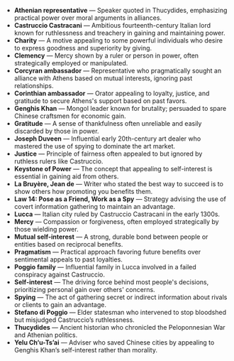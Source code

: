 - **Athenian representative** — Speaker quoted in Thucydides, emphasizing practical power over moral arguments in alliances.  
- **Castruccio Castracani** — Ambitious fourteenth-century Italian lord known for ruthlessness and treachery in gaining and maintaining power.  
- **Charity** — A motive appealing to some powerful individuals who desire to express goodness and superiority by giving.  
- **Clemency** — Mercy shown by a ruler or person in power, often strategically employed or manipulated.  
- **Corcyran ambassador** — Representative who pragmatically sought an alliance with Athens based on mutual interests, ignoring past relationships.  
- **Corinthian ambassador** — Orator appealing to loyalty, justice, and gratitude to secure Athens's support based on past favors.  
- **Genghis Khan** — Mongol leader known for brutality; persuaded to spare Chinese craftsmen for economic gain.  
- **Gratitude** — A sense of thankfulness often unreliable and easily discarded by those in power.  
- **Joseph Duveen** — Influential early 20th-century art dealer who mastered the use of spying to dominate the art market.  
- **Justice** — Principle of fairness often appealed to but ignored by ruthless rulers like Castruccio.  
- **Keystone of Power** — The concept that appealing to self-interest is essential in gaining aid from others.  
- **La Bruyère, Jean de** — Writer who stated the best way to succeed is to show others how promoting you benefits them.  
- **Law 14: Pose as a Friend, Work as a Spy** — Strategy advising the use of covert information gathering to maintain an advantage.  
- **Lucca** — Italian city ruled by Castruccio Castracani in the early 1300s.  
- **Mercy** — Compassion or forgiveness, often employed strategically by those wielding power.  
- **Mutual self-interest** — A strong, durable bond between people or entities based on reciprocal benefits.  
- **Pragmatism** — Practical approach favoring future benefits over sentimental appeals to past loyalties.  
- **Poggio family** — Influential family in Lucca involved in a failed conspiracy against Castruccio.  
- **Self-interest** — The driving force behind most people's decisions, prioritizing personal gain over others' concerns.  
- **Spying** — The act of gathering secret or indirect information about rivals or clients to gain an advantage.  
- **Stefano di Poggio** — Elder statesman who intervened to stop bloodshed but misjudged Castruccio’s ruthlessness.  
- **Thucydides** — Ancient historian who chronicled the Peloponnesian War and Athenian politics.  
- **Yelu Ch‘u-Ts’ai** — Adviser who saved Chinese cities by appealing to Genghis Khan’s self-interest rather than morality.
